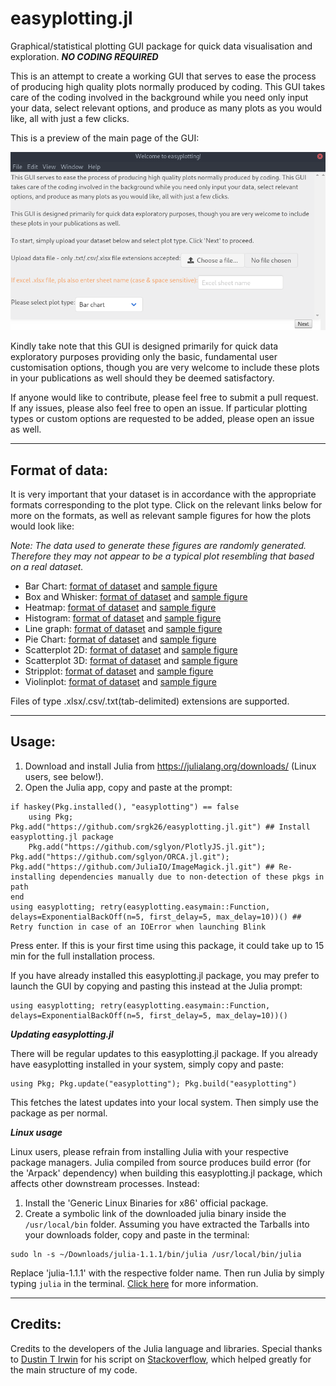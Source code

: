 # easyplotting.jl
Graphical/statistical plotting GUI package for quick data visualisation and exploration. ***NO CODING REQUIRED***

This is an attempt to create a working GUI that serves to ease the process of producing high quality plots normally produced by coding. This GUI takes care of the coding involved in the background while you need only input your data, select relevant options, and produce as many plots as you would like, all with just a few clicks.

This is a preview of the main page of the GUI:

![Alt text](/Figures/mainpage_GUI.png?raw=true "Mainpage GUI")

Kindly take note that this GUI is designed primarily for quick data exploratory purposes providing only the basic, fundamental user customisation options, though you are very welcome to include these plots in your publications as well should they be deemed satisfactory.

If anyone would like to contribute, please feel free to submit a pull request. If any issues, please also feel free to open an issue. If particular plotting types or custom options are requested to be added, please open an issue as well.

***

## Format of data:

It is very important that your dataset is in accordance with the appropriate formats corresponding to the plot type. Click on the relevant links below for more on the formats, as well as relevant sample figures for how the plots would look like:

*Note: The data used to generate these figures are randomly generated. Therefore they may not appear to be a typical plot resembling that based on a real dataset.*

* Bar Chart: [format of dataset](/Figures/Barchart/barchart_dataformat.png) and [sample figure](/Figures/Barchart/barchart_sampleimage.png)
* Box and Whisker: [format of dataset](/Figures/BoxandWhisker/boxandwhisker_dataformat.png) and [sample figure](/Figures/BoxandWhisker/boxandwhisker_sampleimage.png)
* Heatmap: [format of dataset](/Figures/Heatmap/heatmap_dataformat.png) and [sample figure](/Figures/Heatmap/heatmap_sampleimage.png)
* Histogram: [format of dataset](/Figures/Histogram/histogram_dataformat.png) and [sample figure](/Figures/Histogram/histogram_sampleimage.png)
* Line graph: [format of dataset](/Figures/Linegraph/linegraph_dataformat.png) and [sample figure](/Figures/Linegraph/linegraph_sampleimage.png)
* Pie Chart: [format of dataset](/Figures/Piechart/piechart_dataformat.png) and [sample figure](/Figures/Piechart/piechart_sampleimage.png)
* Scatterplot 2D: [format of dataset](/Figures/Scatterplot2d/scatterplot2d_dataformat.png) and [sample figure](/Figures/Scatterplot2d/scatterplot2d_sampleimage.png)
* Scatterplot 3D: [format of dataset](/Figures/Scatterplot3d/scatterplot3d_dataformat.png) and [sample figure](/Figures/Scatterplot3d/scatterplot3d_sampleimage.png)
* Stripplot: [format of dataset](/Figures/Stripplot/stripplot_dataformat.png) and [sample figure](/Figures/Stripplot/stripplot_sampleimage.png)
* Violinplot: [format of dataset](/Figures/Violinplot/violinplot_dataformat.png) and [sample figure](/Figures/Violinplot/violinplot_sampleimage.png)

Files of type .xlsx/.csv/.txt(tab-delimited) extensions are supported.

***

## Usage:

1. Download and install Julia from https://julialang.org/downloads/ (Linux users, see below!).
2. Open the Julia app, copy and paste at the prompt:

```
if haskey(Pkg.installed(), "easyplotting") == false
    using Pkg; Pkg.add("https://github.com/srgk26/easyplotting.jl.git") ## Install easyplotting.jl package
    Pkg.add("https://github.com/sglyon/PlotlyJS.jl.git"); Pkg.add("https://github.com/sglyon/ORCA.jl.git"); Pkg.add("https://github.com/JuliaIO/ImageMagick.jl.git") ## Re-installing dependencies manually due to non-detection of these pkgs in path
end
using easyplotting; retry(easyplotting.easymain::Function, delays=ExponentialBackOff(n=5, first_delay=5, max_delay=10))() ## Retry function in case of an IOError when launching Blink
```

Press enter. If this is your first time using this package, it could take up to 15 min for the full installation process.

If you have already installed this easyplotting.jl package, you may prefer to launch the GUI by copying and pasting this instead at the Julia prompt:

```
using easyplotting; retry(easyplotting.easymain::Function, delays=ExponentialBackOff(n=5, first_delay=5, max_delay=10))() 
```

***Updating easyplotting.jl***

There will be regular updates to this easyplotting.jl package. If you already have easyplotting installed in your system, simply copy and paste:

```
using Pkg; Pkg.update("easyplotting"); Pkg.build("easyplotting")
```

This fetches the latest updates into your local system. Then simply use the package as per normal.

***Linux usage***

Linux users, please refrain from installing Julia with your respective package managers. Julia compiled from source produces build error (for the 'Arpack' dependency) when building this easyplotting.jl package, which affects other downstream processes. Instead:

1. Install the 'Generic Linux Binaries for x86' official package.
2. Create a symbolic link of the downloaded julia binary inside the `/usr/local/bin` folder. Assuming you have extracted the Tarballs into your downloads folder, copy and paste in the terminal:

```
sudo ln -s ~/Downloads/julia-1.1.1/bin/julia /usr/local/bin/julia
```

Replace 'julia-1.1.1' with the respective folder name. Then run Julia by simply typing `julia` in the terminal. [Click here](https://julialang.org/downloads/platform.html) for more information.

***

## Credits:

Credits to the developers of the Julia language and libraries. Special thanks to [Dustin T Irwin](https://github.com/dustyirwin) for his script on [Stackoverflow](https://stackoverflow.com/questions/52845964/how-to-use-handlew-flag-with-julia-webio-blink), which helped greatly for the main structure of my code.
